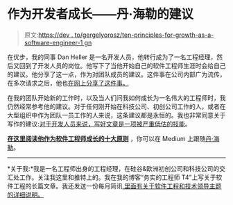 # 作为开发者成长——丹·海勒的建议

> 原文:[https://dev . to/gergelyorosz/ten-principles-for-growth-as-a-software-engineer-1 gn](https://dev.to/gergelyorosz/ten-principles-for-growth-as-a-software-engineer-1agn)

在优步，我的同事 Dan Heller 是一名开发人员，他转行成为了一名工程经理，然后又回到了开发人员的岗位。他写下了当他开始自己的软件工程师生涯时会给自己的建议。他分享了这一点，作为对团队成员的建议。这件事在公司内部广为流传，在多次请求之后，他也[在网上分享了这件事。](https://medium.com/@daniel.heller/ten-principles-for-growth-69015e08c35b)

在我的团队开始新的工作时，以及当人们问我如何成长为一名伟大的工程师时，我仍然经常参考他的建议。对于任何刚开始在科技公司、初创公司工作的人，或者在大型组织中作为团队一员工作的人来说，这条建议都是永恒的。我也非常同意关于写作的建议:[对于开发人员来说，写好文章是一项被严重低估的技能](https://blog.pragmaticengineer.com/on-writing-well/)。

**[在这里阅读他作为软件工程师成长的十大原则](https://medium.com/@daniel.heller/ten-principles-for-growth-69015e08c35b)** ，你可以在 Medium 上跟随[丹·海勒](https://medium.com/@daniel.heller)。

* * *

*关于我:*我是一名工程师出身的工程经理，在硅谷&欧洲初创公司和科技公司的交汇处工作。关注我这里和推特上的。我在我的博客“务实的工程师 T4”上写关于软件工程的长篇文章。我还发送一份每月简讯[,里面有关于软件工程和技术领导主题的详细说明。](https://blog.pragmaticengineer.com/newsletter/)